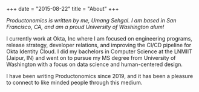 +++
date = "2015-08-22"
title = "About"
+++

_Productonomics is written by me, Umang Sehgal. I am based in San Francisco, CA, and am a proud University of Washington alum!_

I currently work at Okta, Inc where I am focused on engineering programs, release strategy, developer relations, and improving the CI/CD pipeline for Okta Identity Cloud. I did my bachelors in Computer Science at the LNMIIT (Jaipur, IN) and went on to pursue my MS degree from University of Washington with a focus on data science and human-centered design.

I have been writing Productonomics since 2019, and it has been a pleasure to connect to like minded people through this medium.
